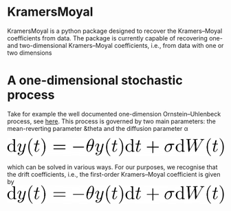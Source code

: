 # KramersMoyal
KramersMoyal is a python package designed to recover the Kramers–Moyal coefficients from data. The package is currently capable of recovering one- and two-dimensional Kramers–Moyal coefficients, i.e., from data with one or two dimensions

# A one-dimensional stochastic process
Take for example the well documented one-dimension Ornstein–Uhlenbeck process, see [here](https://en.wikipedia.org/wiki/Ornstein%E2%80%93Uhlenbeck_process). This process is governed by two main parameters: the mean-reverting parameter &theta and the diffusion parameter &#945;

![Ornstein–Uhlenbeck process](other/OU_eq.png)

which can be solved in various ways. For our purposes, we recognise that the drift coefficients, i.e., the first-order Kramers–Moyal coefficient is given by ![Ornstein–Uhlenbeck process](other/OU_eq.png)
